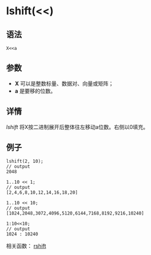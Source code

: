 # lshift(<<)

## 语法

`X<<a`

## 参数

* **X** 可以是整数标量、数据对、向量或矩阵；
* **a** 是要移的位数。

## 详情

*lshift* 将X按二进制展开后整体往左移动a位数。右侧以0填充。

## 例子

```
lshift(2, 10);
// output
2048

1..10 << 1;
// output
[2,4,6,8,10,12,14,16,18,20]

1..10 << 10;
// output
[1024,2048,3072,4096,5120,6144,7168,8192,9216,10240]

1:10<<10;
// output
1024 : 10240
```

相关函数： [rshift](rshift.html)

